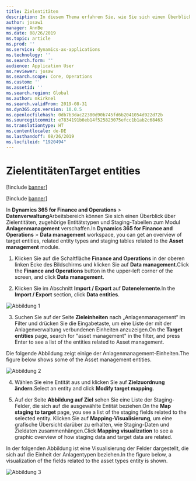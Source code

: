 ```yaml
---
title: Zielentitäten
description: In diesem Thema erfahren Sie, wie Sie sich einen Überblick über die Ziel-Entitäten im Anlagenmanagement verschaffen können.
author: josaw1
manager: AnnBe
ms.date: 08/26/2019
ms.topic: article
ms.prod: ''
ms.service: dynamics-ax-applications
ms.technology: ''
ms.search.form: ''
audience: Application User
ms.reviewer: josaw
ms.search.scope: Core, Operations
ms.custom: ''
ms.assetid: ''
ms.search.region: Global
ms.author: mkirknel
ms.search.validFrom: 2019-08-31
ms.dyn365.ops.version: 10.0.5
ms.openlocfilehash: 0db7b3dac22380d90b745fd6b2041054d922d72b
ms.sourcegitcommit: e7834191b6eb14f525823075efcc1b1ab2c68463
ms.translationtype: HT
ms.contentlocale: de-DE
ms.lasthandoff: 08/26/2019
ms.locfileid: "1920494"
---
```

# <a name="target-entities"></a><span data-ttu-id="c928a-103">Zielentitäten</span><span class="sxs-lookup"><span data-stu-id="c928a-103">Target entities</span></span>

[!include [banner](../../includes/banner.md)]

[!include [banner](../../includes/preview-banner.md)]

<span data-ttu-id="c928a-104">In **Dynamics 365 for Finance and Operations** > **Datenverwaltung**Arbeitsbereich können Sie sich einen Überblick über Zielentitäten, zugehörige Entitätstypen und Staging-Tabellen zum Modul **Anlagenmanagement** verschaffen.</span><span class="sxs-lookup"><span data-stu-id="c928a-104">In **Dynamics 365 for Finance and Operations** > **Data management** workspace, you can get an overview of target entities, related entity types and staging tables related to the **Asset management** module.</span></span> 

1. <span data-ttu-id="c928a-105">Klicken Sie auf die Schaltfläche **Finance and Operations** in der oberen linken Ecke des Bildschirms und klicken Sie auf **Data management**.</span><span class="sxs-lookup"><span data-stu-id="c928a-105">Click the **Finance and Operations** button in the upper-left corner of the screen, and click **Data management**.</span></span>

2. <span data-ttu-id="c928a-106">Klicken Sie im Abschnitt **Import / Export** auf **Datenelemente**.</span><span class="sxs-lookup"><span data-stu-id="c928a-106">In the **Import / Export** section, click **Data entities**.</span></span> 

![Abbildung 1](media/01-data-management.png)

3. <span data-ttu-id="c928a-108">Suchen Sie auf der Seite **Zieleinheiten** nach „Anlagenmanagement“ im Filter und drücken Sie die Eingabetaste, um eine Liste der mit der Anlagenverwaltung verbundenen Einheiten anzuzeigen.</span><span class="sxs-lookup"><span data-stu-id="c928a-108">On the **Target entities** page, search for "asset management" in the filter, and press Enter to see a list of the entities related to Asset management.</span></span>

<span data-ttu-id="c928a-109">Die folgende Abbildung zeigt einige der Anlagenmanagement-Einheiten.</span><span class="sxs-lookup"><span data-stu-id="c928a-109">The figure below shows some of the Asset management entities.</span></span>

![Abbildung 2](media/02-data-management.png)

4. <span data-ttu-id="c928a-111">Wählen Sie eine Entität aus und klicken Sie auf **Zielzuordnung ändern**.</span><span class="sxs-lookup"><span data-stu-id="c928a-111">Select an entity and click **Modify target mapping**.</span></span>

5. <span data-ttu-id="c928a-112">Auf der Seite **Abbildung auf Ziel** sehen Sie eine Liste der Staging-Felder, die sich auf die ausgewählte Entität beziehen.</span><span class="sxs-lookup"><span data-stu-id="c928a-112">On the **Map staging to target** page, you see a list of the staging fields related to the selected entity.</span></span> <span data-ttu-id="c928a-113">Klicken Sie auf **Mapping-Visualisierung**, um eine grafische Übersicht darüber zu erhalten, wie Staging-Daten und Zieldaten zusammenhängen.</span><span class="sxs-lookup"><span data-stu-id="c928a-113">Click **Mapping visualization** to see a graphic overview of how staging data and target data are related.</span></span> 

<span data-ttu-id="c928a-114">In der folgenden Abbildung ist eine Visualisierung der Felder dargestellt, die sich auf die Einheit der Anlagentypen beziehen.</span><span class="sxs-lookup"><span data-stu-id="c928a-114">In the figure below, a visualization of the fields related to the asset types entity is shown.</span></span>

![Abbildung 3](media/03-data-management.png)

